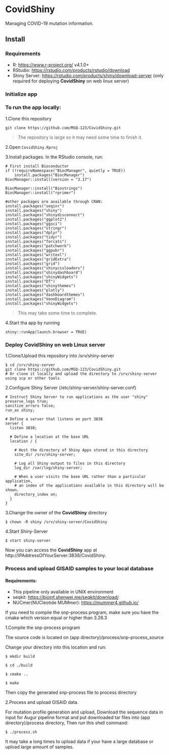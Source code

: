 # CovidShiny
Managing COVID-19 mutation information.

## **Install**

### Requirements

* R: https://www.r-project.org/ v4.1.0+
* RStudio: https://rstudio.com/products/rstudio/download
* Shiny Server: https://rstudio.com/products/shiny/download-server (only required for deploying **CovidShiny** on web linux server)

### Initialize app

### To run the app locally:

1.Clone this repository

```
git clone https://github.com/MSQ-123/CovidShiny.git
```

> The repository is large so it may need some time to finish it.

2.Open `CovidShiny.Rproj`

3.Install packages. In the RStudio console, run:

```
# First install Bioconductor
if (!requireNamespace("BiocManager", quietly = TRUE))
    install.packages("BiocManager")
BiocManager::install(version = "3.17")

BiocManager::install("Biostrings")
BiocManager::install("rprimer")

#other packages are available through CRAN:
install.packages("seqinr")
install.packages("shiny")
install.packages("shinydisconnect")
install.packages("ggplot2")
install.packages("ggsci")
install.packages("stringr")
install.packages("dplyr")
install.packages("tidyr")
install.packages("forcats")
install.packages("patchwork")
install.packages("ggpubr")
install.packages("writexl")
install.packages("gridExtra")
install.packages("grid")
install.packages("shinycssloaders")
install.packages("shinydashboard")
install.packages("shinyWidgets")
install.packages("DT")
install.packages("shinythemes")
install.packages("plotly")
install.packages("dashboardthemes")
install.packages("VennDiagram")
install.packages("shinyWidgets")
```

> This may take some time to complete.

4.Start tha app by running

```
shiny::runApp(launch.browser = TRUE)
```

### Deploy CovidShiny on web Linux server

1.Clone/Upload this repository into /srv/shiny-server


```
$ cd /srv/shiny-server
git clone https://github.com/MSQ-123/CovidShiny.git
# Or clone it locally and upload the directory to /srv/shiny-server using scp or other tools
```


2.Configure Shiny Server (/etc/shiny-server/shiny-server.conf)


```
# Instruct Shiny Server to run applications as the user "shiny"
preserve_logs true;
sanitize_errors false;
run_as shiny;

# Define a server that listens on port 3838
server {
  listen 3838;

  # Define a location at the base URL
  location / {

    # Host the directory of Shiny Apps stored in this directory
    site_dir /srv/shiny-server;

    # Log all Shiny output to files in this directory
    log_dir /var/log/shiny-server;

    # When a user visits the base URL rather than a particular application,
    # an index of the applications available in this directory will be shown.
    directory_index on;
  }
}
```

3.Change the owner of the **CovidShiny** directory

```
$ chown -R shiny /srv/shiny-server/CovidShiny  
```

4.Start Shiny-Server

```
$ start shiny-server
```

Now you can access the **CovidShiny** app at http://IPAddressOfYourServer:3838/CovidShiny.

### Process and upload GISAID samples to your local database

#### Requirements:

* This pipeline only available in UNIX environment
* seqkit: https://bioinf.shenwei.me/seqkit/download/
* NUCmer(NUCleotide MUMmer): https://mummer4.github.io/

If you need to compiie the snp-process program, make sure you have the cmake which version equal or higher than 3.26.3

1.Complie the snp-process program

The source code is located on (app directory)/process/snp-process_source

Change your directory into this location and run:

```
$ mkdir build

$ cd ./build

$ cmake ..

$ make
```
Then copy the generated snp-process file to process directory

2.Process and upload GISAID data.

For mutation profile generation and upload, Download the sequence data in input for Augur pipeline format and put downloaded tar files into (app directory)/process directory, Then run this shell command:

```
$ ./process.sh
```

It may take a long times to upload data if your have a large database or upload large amount of samples.
